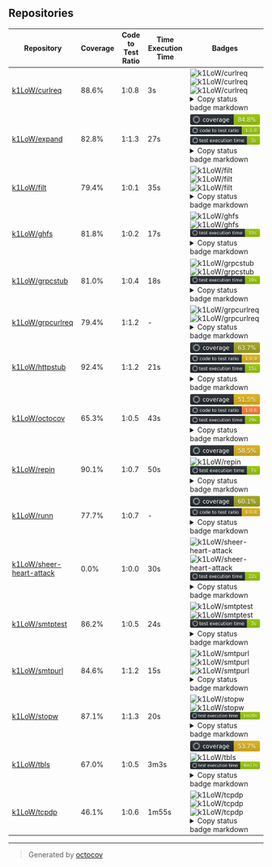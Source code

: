 ## Repositories

| Repository | Coverage | Code to Test Ratio | Time Execution Time | Badges |
| --- | --- | --- | --- | --- |
| [k1LoW/curlreq](https://github.com/k1LoW/curlreq) | 88.6% | 1:0.8 | 3s | ![k1LoW/curlreq](https://raw.githubusercontent.com/k1LoW/octocovs/main/badges/k1LoW/curlreq/coverage.svg) ![k1LoW/curlreq](https://raw.githubusercontent.com/k1LoW/octocovs/main/badges/k1LoW/curlreq/ratio.svg) ![k1LoW/curlreq](https://raw.githubusercontent.com/k1LoW/octocovs/main/badges/k1LoW/curlreq/time.svg) <details><summary>Copy status badge markdown</summary>```![Coverage](https://raw.githubusercontent.com/k1LoW/octocovs/main/badges/k1LoW/curlreq/coverage.svg)```<br>```![Code to Test Ratio](https://raw.githubusercontent.com/k1LoW/octocovs/main/badges/k1LoW/curlreq/ratio.svg)```<br>```![Test Execution Time](https://raw.githubusercontent.com/k1LoW/octocovs/main/badges/k1LoW/curlreq/time.svg)```</details> |
| [k1LoW/expand](https://github.com/k1LoW/expand) | 82.8% | 1:1.3 | 27s | ![k1LoW/expand](https://raw.githubusercontent.com/k1LoW/octocovs/main/badges/k1LoW/expand/coverage.svg) ![k1LoW/expand](https://raw.githubusercontent.com/k1LoW/octocovs/main/badges/k1LoW/expand/ratio.svg) ![k1LoW/expand](https://raw.githubusercontent.com/k1LoW/octocovs/main/badges/k1LoW/expand/time.svg) <details><summary>Copy status badge markdown</summary>```![Coverage](https://raw.githubusercontent.com/k1LoW/octocovs/main/badges/k1LoW/expand/coverage.svg)```<br>```![Code to Test Ratio](https://raw.githubusercontent.com/k1LoW/octocovs/main/badges/k1LoW/expand/ratio.svg)```<br>```![Test Execution Time](https://raw.githubusercontent.com/k1LoW/octocovs/main/badges/k1LoW/expand/time.svg)```</details> |
| [k1LoW/filt](https://github.com/k1LoW/filt) | 79.4% | 1:0.1 | 35s | ![k1LoW/filt](https://raw.githubusercontent.com/k1LoW/octocovs/main/badges/k1LoW/filt/coverage.svg) ![k1LoW/filt](https://raw.githubusercontent.com/k1LoW/octocovs/main/badges/k1LoW/filt/ratio.svg) ![k1LoW/filt](https://raw.githubusercontent.com/k1LoW/octocovs/main/badges/k1LoW/filt/time.svg) <details><summary>Copy status badge markdown</summary>```![Coverage](https://raw.githubusercontent.com/k1LoW/octocovs/main/badges/k1LoW/filt/coverage.svg)```<br>```![Code to Test Ratio](https://raw.githubusercontent.com/k1LoW/octocovs/main/badges/k1LoW/filt/ratio.svg)```<br>```![Test Execution Time](https://raw.githubusercontent.com/k1LoW/octocovs/main/badges/k1LoW/filt/time.svg)```</details> |
| [k1LoW/ghfs](https://github.com/k1LoW/ghfs) | 81.8% | 1:0.2 | 17s | ![k1LoW/ghfs](https://raw.githubusercontent.com/k1LoW/octocovs/main/badges/k1LoW/ghfs/coverage.svg) ![k1LoW/ghfs](https://raw.githubusercontent.com/k1LoW/octocovs/main/badges/k1LoW/ghfs/ratio.svg) ![k1LoW/ghfs](https://raw.githubusercontent.com/k1LoW/octocovs/main/badges/k1LoW/ghfs/time.svg) <details><summary>Copy status badge markdown</summary>```![Coverage](https://raw.githubusercontent.com/k1LoW/octocovs/main/badges/k1LoW/ghfs/coverage.svg)```<br>```![Code to Test Ratio](https://raw.githubusercontent.com/k1LoW/octocovs/main/badges/k1LoW/ghfs/ratio.svg)```<br>```![Test Execution Time](https://raw.githubusercontent.com/k1LoW/octocovs/main/badges/k1LoW/ghfs/time.svg)```</details> |
| [k1LoW/grpcstub](https://github.com/k1LoW/grpcstub) | 81.0% | 1:0.4 | 18s | ![k1LoW/grpcstub](https://raw.githubusercontent.com/k1LoW/octocovs/main/badges/k1LoW/grpcstub/coverage.svg) ![k1LoW/grpcstub](https://raw.githubusercontent.com/k1LoW/octocovs/main/badges/k1LoW/grpcstub/ratio.svg) ![k1LoW/grpcstub](https://raw.githubusercontent.com/k1LoW/octocovs/main/badges/k1LoW/grpcstub/time.svg) <details><summary>Copy status badge markdown</summary>```![Coverage](https://raw.githubusercontent.com/k1LoW/octocovs/main/badges/k1LoW/grpcstub/coverage.svg)```<br>```![Code to Test Ratio](https://raw.githubusercontent.com/k1LoW/octocovs/main/badges/k1LoW/grpcstub/ratio.svg)```<br>```![Test Execution Time](https://raw.githubusercontent.com/k1LoW/octocovs/main/badges/k1LoW/grpcstub/time.svg)```</details> |
| [k1LoW/grpcurlreq](https://github.com/k1LoW/grpcurlreq) | 79.4% | 1:1.2 | - | ![k1LoW/grpcurlreq](https://raw.githubusercontent.com/k1LoW/octocovs/main/badges/k1LoW/grpcurlreq/coverage.svg) ![k1LoW/grpcurlreq](https://raw.githubusercontent.com/k1LoW/octocovs/main/badges/k1LoW/grpcurlreq/ratio.svg) <details><summary>Copy status badge markdown</summary>```![Coverage](https://raw.githubusercontent.com/k1LoW/octocovs/main/badges/k1LoW/grpcurlreq/coverage.svg)```<br>```![Code to Test Ratio](https://raw.githubusercontent.com/k1LoW/octocovs/main/badges/k1LoW/grpcurlreq/ratio.svg)```</details> |
| [k1LoW/httpstub](https://github.com/k1LoW/httpstub) | 92.4% | 1:1.2 | 21s | ![k1LoW/httpstub](https://raw.githubusercontent.com/k1LoW/octocovs/main/badges/k1LoW/httpstub/coverage.svg) ![k1LoW/httpstub](https://raw.githubusercontent.com/k1LoW/octocovs/main/badges/k1LoW/httpstub/ratio.svg) ![k1LoW/httpstub](https://raw.githubusercontent.com/k1LoW/octocovs/main/badges/k1LoW/httpstub/time.svg) <details><summary>Copy status badge markdown</summary>```![Coverage](https://raw.githubusercontent.com/k1LoW/octocovs/main/badges/k1LoW/httpstub/coverage.svg)```<br>```![Code to Test Ratio](https://raw.githubusercontent.com/k1LoW/octocovs/main/badges/k1LoW/httpstub/ratio.svg)```<br>```![Test Execution Time](https://raw.githubusercontent.com/k1LoW/octocovs/main/badges/k1LoW/httpstub/time.svg)```</details> |
| [k1LoW/octocov](https://github.com/k1LoW/octocov) | 65.3% | 1:0.5 | 43s | ![k1LoW/octocov](https://raw.githubusercontent.com/k1LoW/octocovs/main/badges/k1LoW/octocov/coverage.svg) ![k1LoW/octocov](https://raw.githubusercontent.com/k1LoW/octocovs/main/badges/k1LoW/octocov/ratio.svg) ![k1LoW/octocov](https://raw.githubusercontent.com/k1LoW/octocovs/main/badges/k1LoW/octocov/time.svg) <details><summary>Copy status badge markdown</summary>```![Coverage](https://raw.githubusercontent.com/k1LoW/octocovs/main/badges/k1LoW/octocov/coverage.svg)```<br>```![Code to Test Ratio](https://raw.githubusercontent.com/k1LoW/octocovs/main/badges/k1LoW/octocov/ratio.svg)```<br>```![Test Execution Time](https://raw.githubusercontent.com/k1LoW/octocovs/main/badges/k1LoW/octocov/time.svg)```</details> |
| [k1LoW/repin](https://github.com/k1LoW/repin) | 90.1% | 1:0.7 | 50s | ![k1LoW/repin](https://raw.githubusercontent.com/k1LoW/octocovs/main/badges/k1LoW/repin/coverage.svg) ![k1LoW/repin](https://raw.githubusercontent.com/k1LoW/octocovs/main/badges/k1LoW/repin/ratio.svg) ![k1LoW/repin](https://raw.githubusercontent.com/k1LoW/octocovs/main/badges/k1LoW/repin/time.svg) <details><summary>Copy status badge markdown</summary>```![Coverage](https://raw.githubusercontent.com/k1LoW/octocovs/main/badges/k1LoW/repin/coverage.svg)```<br>```![Code to Test Ratio](https://raw.githubusercontent.com/k1LoW/octocovs/main/badges/k1LoW/repin/ratio.svg)```<br>```![Test Execution Time](https://raw.githubusercontent.com/k1LoW/octocovs/main/badges/k1LoW/repin/time.svg)```</details> |
| [k1LoW/runn](https://github.com/k1LoW/runn) | 77.7% | 1:0.7 | - | ![k1LoW/runn](https://raw.githubusercontent.com/k1LoW/octocovs/main/badges/k1LoW/runn/coverage.svg) ![k1LoW/runn](https://raw.githubusercontent.com/k1LoW/octocovs/main/badges/k1LoW/runn/ratio.svg) <details><summary>Copy status badge markdown</summary>```![Coverage](https://raw.githubusercontent.com/k1LoW/octocovs/main/badges/k1LoW/runn/coverage.svg)```<br>```![Code to Test Ratio](https://raw.githubusercontent.com/k1LoW/octocovs/main/badges/k1LoW/runn/ratio.svg)```</details> |
| [k1LoW/sheer-heart-attack](https://github.com/k1LoW/sheer-heart-attack) | 0.0% | 1:0.0 | 30s | ![k1LoW/sheer-heart-attack](https://raw.githubusercontent.com/k1LoW/octocovs/main/badges/k1LoW/sheer-heart-attack/coverage.svg) ![k1LoW/sheer-heart-attack](https://raw.githubusercontent.com/k1LoW/octocovs/main/badges/k1LoW/sheer-heart-attack/ratio.svg) ![k1LoW/sheer-heart-attack](https://raw.githubusercontent.com/k1LoW/octocovs/main/badges/k1LoW/sheer-heart-attack/time.svg) <details><summary>Copy status badge markdown</summary>```![Coverage](https://raw.githubusercontent.com/k1LoW/octocovs/main/badges/k1LoW/sheer-heart-attack/coverage.svg)```<br>```![Code to Test Ratio](https://raw.githubusercontent.com/k1LoW/octocovs/main/badges/k1LoW/sheer-heart-attack/ratio.svg)```<br>```![Test Execution Time](https://raw.githubusercontent.com/k1LoW/octocovs/main/badges/k1LoW/sheer-heart-attack/time.svg)```</details> |
| [k1LoW/smtptest](https://github.com/k1LoW/smtptest) | 86.2% | 1:0.5 | 24s | ![k1LoW/smtptest](https://raw.githubusercontent.com/k1LoW/octocovs/main/badges/k1LoW/smtptest/coverage.svg) ![k1LoW/smtptest](https://raw.githubusercontent.com/k1LoW/octocovs/main/badges/k1LoW/smtptest/ratio.svg) ![k1LoW/smtptest](https://raw.githubusercontent.com/k1LoW/octocovs/main/badges/k1LoW/smtptest/time.svg) <details><summary>Copy status badge markdown</summary>```![Coverage](https://raw.githubusercontent.com/k1LoW/octocovs/main/badges/k1LoW/smtptest/coverage.svg)```<br>```![Code to Test Ratio](https://raw.githubusercontent.com/k1LoW/octocovs/main/badges/k1LoW/smtptest/ratio.svg)```<br>```![Test Execution Time](https://raw.githubusercontent.com/k1LoW/octocovs/main/badges/k1LoW/smtptest/time.svg)```</details> |
| [k1LoW/smtpurl](https://github.com/k1LoW/smtpurl) | 84.6% | 1:1.2 | 15s | ![k1LoW/smtpurl](https://raw.githubusercontent.com/k1LoW/octocovs/main/badges/k1LoW/smtpurl/coverage.svg) ![k1LoW/smtpurl](https://raw.githubusercontent.com/k1LoW/octocovs/main/badges/k1LoW/smtpurl/ratio.svg) ![k1LoW/smtpurl](https://raw.githubusercontent.com/k1LoW/octocovs/main/badges/k1LoW/smtpurl/time.svg) <details><summary>Copy status badge markdown</summary>```![Coverage](https://raw.githubusercontent.com/k1LoW/octocovs/main/badges/k1LoW/smtpurl/coverage.svg)```<br>```![Code to Test Ratio](https://raw.githubusercontent.com/k1LoW/octocovs/main/badges/k1LoW/smtpurl/ratio.svg)```<br>```![Test Execution Time](https://raw.githubusercontent.com/k1LoW/octocovs/main/badges/k1LoW/smtpurl/time.svg)```</details> |
| [k1LoW/stopw](https://github.com/k1LoW/stopw) | 87.1% | 1:1.3 | 20s | ![k1LoW/stopw](https://raw.githubusercontent.com/k1LoW/octocovs/main/badges/k1LoW/stopw/coverage.svg) ![k1LoW/stopw](https://raw.githubusercontent.com/k1LoW/octocovs/main/badges/k1LoW/stopw/ratio.svg) ![k1LoW/stopw](https://raw.githubusercontent.com/k1LoW/octocovs/main/badges/k1LoW/stopw/time.svg) <details><summary>Copy status badge markdown</summary>```![Coverage](https://raw.githubusercontent.com/k1LoW/octocovs/main/badges/k1LoW/stopw/coverage.svg)```<br>```![Code to Test Ratio](https://raw.githubusercontent.com/k1LoW/octocovs/main/badges/k1LoW/stopw/ratio.svg)```<br>```![Test Execution Time](https://raw.githubusercontent.com/k1LoW/octocovs/main/badges/k1LoW/stopw/time.svg)```</details> |
| [k1LoW/tbls](https://github.com/k1LoW/tbls) | 67.0% | 1:0.5 | 3m3s | ![k1LoW/tbls](https://raw.githubusercontent.com/k1LoW/octocovs/main/badges/k1LoW/tbls/coverage.svg) ![k1LoW/tbls](https://raw.githubusercontent.com/k1LoW/octocovs/main/badges/k1LoW/tbls/ratio.svg) ![k1LoW/tbls](https://raw.githubusercontent.com/k1LoW/octocovs/main/badges/k1LoW/tbls/time.svg) <details><summary>Copy status badge markdown</summary>```![Coverage](https://raw.githubusercontent.com/k1LoW/octocovs/main/badges/k1LoW/tbls/coverage.svg)```<br>```![Code to Test Ratio](https://raw.githubusercontent.com/k1LoW/octocovs/main/badges/k1LoW/tbls/ratio.svg)```<br>```![Test Execution Time](https://raw.githubusercontent.com/k1LoW/octocovs/main/badges/k1LoW/tbls/time.svg)```</details> |
| [k1LoW/tcpdp](https://github.com/k1LoW/tcpdp) | 46.1% | 1:0.6 | 1m55s | ![k1LoW/tcpdp](https://raw.githubusercontent.com/k1LoW/octocovs/main/badges/k1LoW/tcpdp/coverage.svg) ![k1LoW/tcpdp](https://raw.githubusercontent.com/k1LoW/octocovs/main/badges/k1LoW/tcpdp/ratio.svg) ![k1LoW/tcpdp](https://raw.githubusercontent.com/k1LoW/octocovs/main/badges/k1LoW/tcpdp/time.svg) <details><summary>Copy status badge markdown</summary>```![Coverage](https://raw.githubusercontent.com/k1LoW/octocovs/main/badges/k1LoW/tcpdp/coverage.svg)```<br>```![Code to Test Ratio](https://raw.githubusercontent.com/k1LoW/octocovs/main/badges/k1LoW/tcpdp/ratio.svg)```<br>```![Test Execution Time](https://raw.githubusercontent.com/k1LoW/octocovs/main/badges/k1LoW/tcpdp/time.svg)```</details> |

---

> Generated by [octocov](https://github.com/k1LoW/octocov)
